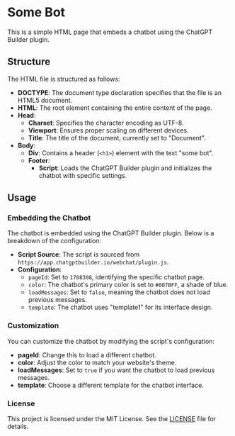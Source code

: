 # Some Bot

This is a simple HTML page that embeds a chatbot using the ChatGPT Builder plugin.

## Structure

The HTML file is structured as follows:

- **DOCTYPE**: The document type declaration specifies that the file is an HTML5 document.
- **HTML**: The root element containing the entire content of the page.
- **Head**:
  - **Charset**: Specifies the character encoding as UTF-8.
  - **Viewport**: Ensures proper scaling on different devices.
  - **Title**: The title of the document, currently set to "Document".
- **Body**:
  - **Div**: Contains a header (`<h1>`) element with the text "some bot".
  - **Footer**:
    - **Script**: Loads the ChatGPT Builder plugin and initializes the chatbot with specific settings.

## Usage

### Embedding the Chatbot

The chatbot is embedded using the ChatGPT Builder plugin. Below is a breakdown of the configuration:

- **Script Source**: The script is sourced from `https://app.chatgptbuilder.io/webchat/plugin.js`.
- **Configuration**: 
  - `pageId`: Set to `1708308`, identifying the specific chatbot page.
  - `color`: The chatbot's primary color is set to `#007BFF`, a shade of blue.
  - `loadMessages`: Set to `false`, meaning the chatbot does not load previous messages.
  - `template`: The chatbot uses "template1" for its interface design.

### Customization

You can customize the chatbot by modifying the script's configuration:

- **pageId**: Change this to load a different chatbot.
- **color**: Adjust the color to match your website's theme.
- **loadMessages**: Set to `true` if you want the chatbot to load previous messages.
- **template**: Choose a different template for the chatbot interface.

### License

This project is licensed under the MIT License. See the [LICENSE](LICENSE) file for details.

